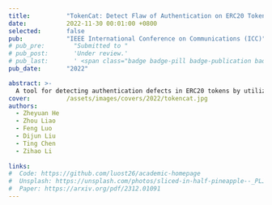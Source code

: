 ```yaml
---
title:          "TokenCat: Detect Flaw of Authentication on ERC20 Tokens"
date:           2022-11-30 00:01:00 +0800
selected:       false
pub:            "IEEE International Conference on Communications (ICC)"
# pub_pre:        "Submitted to "
# pub_post:       'Under review.'
# pub_last:       ' <span class="badge badge-pill badge-publication badge-success">Spotlight</span>'
pub_date:       "2022"

abstract: >-
  A tool for detecting authentication defects in ERC20 tokens by utilizing symbolic execution on token bytecode to identify authentication-related data structures and infer the corresponding authentication behaviors.
cover:          /assets/images/covers/2022/tokencat.jpg
authors:
  - Zheyuan He
  - Zhou Liao
  - Feng Luo
  - Dijun Liu
  - Ting Chen
  - Zihao Li
  
links:
#  Code: https://github.com/luost26/academic-homepage
#  Unsplash: https://unsplash.com/photos/sliced-in-half-pineapple--_PLJZmHZzk
#  Paper: https://arxiv.org/pdf/2312.01091
---
```

